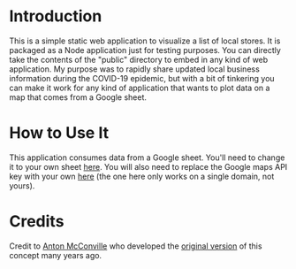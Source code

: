 # Introduction
This is a simple static web application to visualize a list of local stores. It is packaged as a Node application just for testing purposes. You can directly take the contents of the "public" directory to embed in any kind of web application. My purpose was to rapidly share updated local business information during the COVID-19 epidemic, but with a bit of tinkering you can make it work for any kind of application that wants to plot data on a map that comes from a Google sheet.

# How to Use It
This application consumes data from a Google sheet. You'll need to change it to your own sheet [here](https://github.com/jarthorn/local-store-locator/blob/master/public/js/store.js#L142). You will also need to replace the Google maps API key with your own [here](https://github.com/jarthorn/local-store-locator/blob/master/public/map.html#L8) (the one here only works on a single domain, not yours).

# Credits
Credit to [Anton McConville](https://github.com/antonmc) who developed the [original version](https://github.com/antonmc/sheetmap) of this concept many years ago.